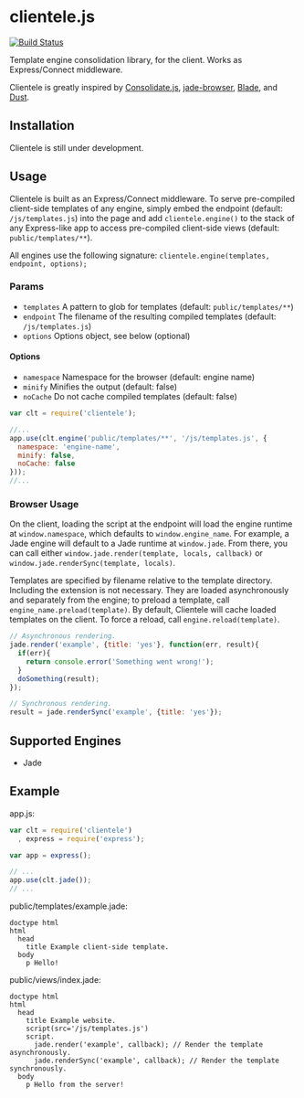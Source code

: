 # clientele.js

[![Build Status](https://travis-ci.org/The2ndOne3/clientele.js.png?branch=master)](https://travis-ci.org/The2ndOne3/clientele.js)

Template engine consolidation library, for the client. Works as Express/Connect middleware.

Clientele is greatly inspired by [Consolidate.js](//github.com/visionmedia/consolidate.js), [jade-browser](//github.com/storify/jade-browser), [Blade](//github.com/bminer/node-blade), and [Dust](//github.com/akdubya/dustjs).

## Installation
Clientele is still under development.

## Usage
Clientele is built as an Express/Connect middleware. To serve pre-compiled client-side templates of any engine, simply embed the endpoint (default: `/js/templates.js`) into the page and add `clientele.engine()` to the stack of any Express-like app to access pre-compiled client-side views (default: `public/templates/**`).

All engines use the following signature: `clientele.engine(templates, endpoint, options);`

### Params
* `templates` A pattern to glob for templates (default: `public/templates/**`)
* `endpoint` The filename of the resulting compiled templates (default: `/js/templates.js`)
* `options` Options object, see below (optional)

#### Options
* `namespace` Namespace for the browser (default: engine name)
* `minify` Minifies the output (default: false)
* `noCache` Do not cache compiled templates (default: false)

```js
var clt = require('clientele');

//...
app.use(clt.engine('public/templates/**', '/js/templates.js', {
  namespace: 'engine-name',
  minify: false,
  noCache: false
}));
//...
```

### Browser Usage
On the client, loading the script at the endpoint will load the engine runtime at `window.namespace`, which defaults to `window.engine_name`. For example, a Jade engine will default to a Jade runtime at `window.jade`. From there, you can call either `window.jade.render(template, locals, callback)` or `window.jade.renderSync(template, locals)`.

Templates are specified by filename relative to the template directory. Including the extension is not necessary. They are loaded asynchronously and separately from the engine; to preload a template, call `engine_name.preload(template)`. By default, Clientele will cache loaded templates on the client. To force a reload, call `engine.reload(template)`.

```js
// Asynchronous rendering.
jade.render('example', {title: 'yes'}, function(err, result){
  if(err){
    return console.error('Something went wrong!');
  }
  doSomething(result);
});

// Synchronous rendering.
result = jade.renderSync('example', {title: 'yes'});
```

## Supported Engines
* Jade

## Example
app.js:

```js
var clt = require('clientele')
  , express = require('express');

var app = express();

// ...
app.use(clt.jade());
// ...

```

public/templates/example.jade:

```jade
doctype html
html
  head
    title Example client-side template.
  body
    p Hello!
```

public/views/index.jade:

```jade
doctype html
html
  head
    title Example website.
    script(src='/js/templates.js')
    script.
      jade.render('example', callback); // Render the template asynchronously.
      jade.renderSync('example', callback); // Render the template synchronously.
  body
    p Hello from the server!
```
